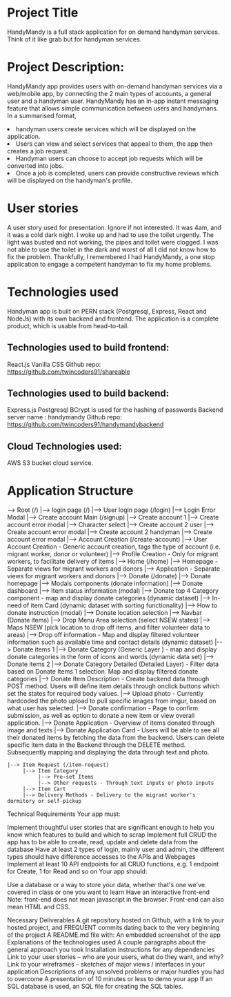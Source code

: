 # Project Title
HandyMandy is a full stack application for on demand handyman services. Think of it like grab but for handyman services.

# Project Description:
HandyMandy app provides users with on-demand handyman services via a web/mobile app, by connecting the 2 main types of accounts, a general user and a handyman user. HandyMandy has an in-app instant messaging feature that allows simple communication between users and handymans. In a summarised format,
<li>handyman users create services which will be displayed on the application.</li>
<li>Users can view and select services that appeal to them, the app then creates a job request. </li>
<li>Handyman users can choose to accept job requests which will be converted into jobs. </li>
<li>Once a job is completed, users can provide constructive reviews which will be displayed on the handyman's profile. </li>

# User stories
A user story used for presentation. Ignore if not interested. 
It was 4am, and it was a cold dark night. I woke up and had to use the toilet urgently. The light was busted and not working, the pipes and toilet were clogged. I was not able to use the toilet in the dark and worst of all I did not know how to fix the problem. Thankfully, I remembered I had HandyMandy, a one stop application to engage a competent handyman to fix my home problems.

# Technologies used
Handyman app is built on PERN stack (Postgresql, Express, React and NodeJs) with its own backend and frontend. The application is a complete product, which is usable from head-to-tail.
## Technologies used to build frontend:
React.js 
Vanilla CSS
Github repo: https://github.com/twincoders91/shareable
## Technologies used to build backend:
Express.js
Postgresql
BCrypt is used for the hashing of passwords
Backend server name : handymandy
Github repo: https://github.com/twincoders91/handymandybackend
## Cloud Technologies used:
AWS S3 bucket cloud service.

# Application Structure

--> Root (/)
    |--> login page (/)
      |--> User login page (/login)
        |--> Login Error Modal
      |--> Create account Main (/signup)
        |--> Create account 1 
          |--> Create account error modal
        |--> Character select
        |--> Create account 2 user
          |--> Create account error modal
        |--> Create account 2 handyman
          |--> Create account error modal
    |--> Account Creation (/create-account)
         |--> User Account Creation - Generic account creation, tags the type of account (i.e. migrant worker, donor or volunteer)
         |--> Profile Creation - Only for migrant workers, to facilitate delivery of items
    |--> Home (/home)
         |--> Homepage - Separate views for migrant workers and donors
         |--> Application - Separate views for migrant workers and donors
    |--> Donate (/donate)
         |--> Donate homepage
              |--> Modals components (donate information)
         |--> Donate dashboard
              |--> Item status information (modal)
              |--> Donate top 4 Category component - map and display donate categories (dynamic dataset)
              |--> In-need of item Card (dynamic dataset with sorting functionality)
              |--> How to donate instruction (modal)
         |--> Donate location selection
              |--> Navbar (Donate items) 
              |--> Drop Menu Area selection (select NSEW states)
              |--> Maps NSEW (pick location to drop off items, and filter volunteer data to areas)
                   |--> Drop off information - Map and display filtered volunteer information such as available time and contact details (dynamic dataset)
         |--> Donate items 1
              |--> Donate Category (Generic Layer ) - map and display donate categories in the form of icons and words (dynamic data set)
         |--> Donate items 2
              |--> Donate Category Detailed (Detailed Layer) - Filter data based on Donate Items 1 selection. Map and display filtered donate categories
              |--> Donate Item Description - Create backend data through POST method. Users will define item details through onclick buttons which set the states for required body values.
                   |--> Upload photo - Currently hardcoded the photo upload to pull specific images from imgur, based on what user has selected.
         |--> Donate confirmation - Page to confirm submission, as well as option to donate a new item or view overall application.
         |--> Donate Application - Overview of items donated through image and texts
              |--> Donate Application Card - Users will be able to see all their donated items by fetching the data from the backend. Users can delete specific item data in the Backend through the DELETE method. Subsequently mapping and displaying the data through text and photo.
 
 
    |--> Item Request (/item-request)
         |--> Item Category
              |--> Pre-set Items
              |--> Other requests - Through text inputs or photo inputs
         |--> Item Cart
         |--> Delivery Methods - Delivery to the migrant worker's dormitory or self-pickup


Technical Requirements
Your app must:

Implement thoughtful user stories that are significant enough to help you know which features to build and which to scrap
Implement full CRUD the app has to be able to create, read, update and delete data from the database
Have at least 2 types of login, mainly user and admin, the different types should have difference accesses to the APIs and Webpages
Implement at least 10 API endpoints for all CRUD functions, e.g. 1 endpoint for Create, 1 for Read and so on
Your app should:

Use a database or a way to store your data, whether that's one we've covered in class or one you want to learn
Have an interactive front-end
Note: front-end does not mean javascript in the browser. Front-end can also mean HTML and CSS.

Necessary Deliverables
A git repository hosted on Github, with a link to your hosted project, and FREQUENT commits dating back to the very beginning of the project
A README.md file with:
An embedded screenshot of the app
Explanations of the technologies used
A couple paragraphs about the general approach you took
Installation instructions for any dependencies
Link to your user stories – who are your users, what do they want, and why?
Link to your wireframes – sketches of major views / interfaces in your application
Descriptions of any unsolved problems or major hurdles you had to overcome
A presentation of 10 minutes or less to demo your app
If an SQL database is used, an SQL file for creating the SQL tables.

